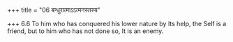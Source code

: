 +++
title = "06 बन्धुरात्माऽऽत्मनस्तस्य"

+++
6.6 To him who has conquered his lower nature by Its help, the Self is a
friend, but to him who has not done so, It is an enemy.
